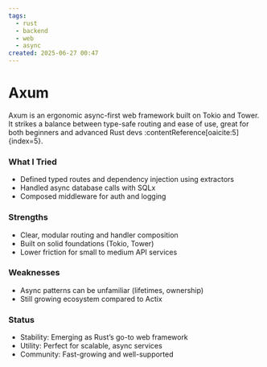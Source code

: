 ```yaml
---
tags:
  - rust
  - backend
  - web
  - async
created: 2025-06-27 00:47
---
```

# Axum
Axum is an ergonomic async-first web framework built on Tokio and Tower. It strikes a balance between type-safe routing and ease of use, great for both beginners and advanced Rust devs :contentReference[oaicite:5]{index=5}.

### What I Tried
- Defined typed routes and dependency injection using extractors
- Handled async database calls with SQLx
- Composed middleware for auth and logging

### Strengths
- Clear, modular routing and handler composition
- Built on solid foundations (Tokio, Tower)
- Lower friction for small to medium API services

### Weaknesses
- Async patterns can be unfamiliar (lifetimes, ownership)
- Still growing ecosystem compared to Actix

### Status
- Stability: Emerging as Rust’s go-to web framework
- Utility: Perfect for scalable, async services
- Community: Fast-growing and well-supported
